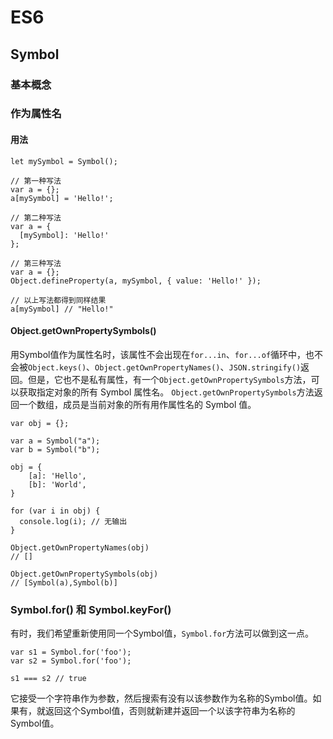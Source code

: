 # ES6 


## Symbol

### 基本概念

### 作为属性名
#### 用法

```
let mySymbol = Symbol();

// 第一种写法
var a = {};
a[mySymbol] = 'Hello!';

// 第二种写法
var a = {
  [mySymbol]: 'Hello!'
};

// 第三种写法
var a = {};
Object.defineProperty(a, mySymbol, { value: 'Hello!' });

// 以上写法都得到同样结果
a[mySymbol] // "Hello!"  
```
#### Object.getOwnPropertySymbols()
用Symbol值作为属性名时，该属性不会出现在`for...in`、`for...of`循环中，也不会被`Object.keys()`、`Object.getOwnPropertyNames()`、`JSON.stringify()`返回。但是，它也不是私有属性，有一个`Object.getOwnPropertySymbols`方法，可以获取指定对象的所有 Symbol 属性名。
`Object.getOwnPropertySymbols`方法返回一个数组，成员是当前对象的所有用作属性名的 Symbol 值。
```
var obj = {};

var a = Symbol("a");
var b = Symbol("b");

obj = {
	[a]: 'Hello',
	[b]: 'World',
}

for (var i in obj) {
  console.log(i); // 无输出
}

Object.getOwnPropertyNames(obj)
// []

Object.getOwnPropertySymbols(obj)
// [Symbol(a),Symbol(b)]
```

### Symbol.for() 和 Symbol.keyFor()
有时，我们希望重新使用同一个Symbol值，`Symbol.for`方法可以做到这一点。
```
var s1 = Symbol.for('foo');
var s2 = Symbol.for('foo');

s1 === s2 // true
```
它接受一个字符串作为参数，然后搜索有没有以该参数作为名称的Symbol值。如果有，就返回这个Symbol值，否则就新建并返回一个以该字符串为名称的Symbol值。